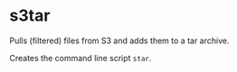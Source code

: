 # s3tar
Pulls (filtered) files from S3 and adds them to a tar archive.

Creates the command line script `star`.
